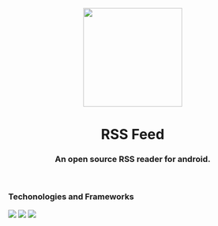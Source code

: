 
<p align="center"><img align="center" src="https://github.com/niilopoutanen/RSS-Feed/assets/60819607/642b9c3a-9e16-4df3-bc6d-4ee318733259" width=200/></p>
<h1 align="center">RSS Feed</h1>


<h3 align="center">An open source RSS reader for android.</h2>

<br>

<h3>Techonologies and Frameworks</h3>
<img src="https://github.com/niilopoutanen/RSS-Feed/assets/60819607/ae80c04d-0b7e-4de6-b1dc-1bee3853a6a9"/>
<img src="https://github.com/niilopoutanen/RSS-Feed/assets/60819607/a81db55a-70c5-47c5-ae84-4590d71c61e5"/>
<img src="https://github.com/niilopoutanen/RSS-Feed/assets/60819607/cd820dd8-8f56-4af8-861c-f0e3ab643a39"/>
